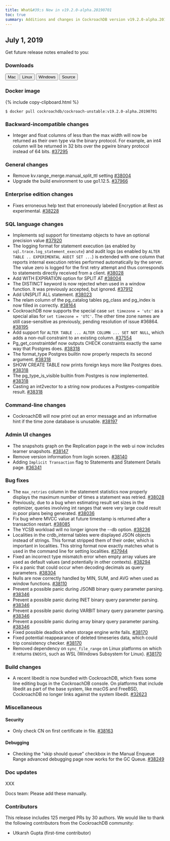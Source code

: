```yaml
---
title: What&#39;s New in v19.2.0-alpha.20190701
toc: true
summary: Additions and changes in CockroachDB version v19.2.0-alpha.20190701
---
```


## July 1, 2019

Get future release notes emailed to you:

<div class="hubspot-install-form install-form-1 clearfix">
    <script>
        hbspt.forms.create({
            css: '',
            cssClass: 'install-form',
            portalId: '1753393',
            formId: '39686297-81d2-45e7-a73f-55a596a8d5ff',
            formInstanceId: 1,
            target: '.install-form-1'
        });
    </script>
</div>

### Downloads

<div id="os-tabs" class="clearfix">
    <a href="https://binaries.cockroachdb.com/cockroach-v19.2.0-alpha.20190701.darwin-10.9-amd64.tgz"><button id="mac" data-eventcategory="mac-binary-release-notes">Mac</button></a>
    <a href="https://binaries.cockroachdb.com/cockroach-v19.2.0-alpha.20190701.linux-amd64.tgz"><button id="linux" data-eventcategory="linux-binary-release-notes">Linux</button></a>
    <a href="https://binaries.cockroachdb.com/cockroach-v19.2.0-alpha.20190701.windows-6.2-amd64.zip"><button id="windows" data-eventcategory="windows-binary-release-notes">Windows</button></a>
    <a href="https://binaries.cockroachdb.com/cockroach-v19.2.0-alpha.20190701.src.tgz"><button id="source" data-eventcategory="source-release-notes">Source</button></a>
</div>

### Docker image

{% include copy-clipboard.html %}
~~~ shell
$ docker pull cockroachdb/cockroach-unstable:v19.2.0-alpha.20190701
~~~

### Backward-incompatible changes

- Integer and float columns of less than the max width will now be returned as their own type via the binary protocol. For example, an int4 column will be returned in 32 bits over the pgwire binary protocol instead of 64 bits. [#37295][#37295]

### General changes

- Remove kv.range_merge.manual_split_ttl setting [#38004][#38004]
- Upgrade the build environment to use go1.12.5. [#37966][#37966]

### Enterprise edition changes

- Fixes erroneous help text that erroneously labeled Encryption at Rest as experimental. [#38228][#38228]

### SQL language changes

- Implements sql support for timestamp objects to have an optional precision value [#37920][#37920]
- The logging format for statement execution (as enabled by `sql.trace.log_statement_execute`) and audit logs (as enabled by `ALTER TABLE .. EXPERIMENTAL AUDIT SET ...`) is extended with one column that reports internal execution retries performed automatically by the server. The value zero is logged for the first retry attempt and thus corresponds to statements directly received from a client. [#38028][#38028]
- Add WITH EXPIRATION option for SPLIT AT [#38004][#38004]
- The DISTINCT keyword is now rejected when used in a window function. It was previously accepted, but ignored. [#37912][#37912]
- Add UNSPLIT ALL statement. [#38023][#38023]
- The relam column of the pg_catalog tables pg_class and pg_index is now filled in correctly. [#38164][#38164]
- CockroachDB now supports the special case `set timezone = 'utc'` as a special alias for `set timezone = 'UTC'`. The other time zone names are still case-sensitive as previously, pending resolution of issue #36864. [#38195][#38195]
- Add support for `ALTER TABLE ... ALTER COLUMN ... SET NOT NULL`, which adds a non-null constraint to an existing column. [#37554][#37554]
- Pg_get_constraintdef now outputs CHECK constraints exactly the same way that Postgres does. [#38318][#38318]
- The format_type Postgres builtin now properly respects its second argument. [#38318][#38318]
- SHOW CREATE TABLE now prints foreign keys more like Postgres does. [#38318][#38318]
- The pg_type_is_visible builtin from Postgres is now implemented. [#38318][#38318]
- Casting an int2vector to a string now produces a Postgres-compatible result. [#38318][#38318]

### Command-line changes

- CockroachDB will now print out an error message and an informative hint if the time zone database is unusable. [#38197][#38197]

### Admin UI changes

- The snapshots graph on the Replication page in the web ui now includes learner snapshots. [#38147][#38147]
- Remove version information from login screen. [#38140][#38140]
- Adding `Implicit Transaction` flag to Statements and Statement Details page. [#36341][#36341]

### Bug fixes

- The `max_retries` column in the statement statistics now properly displays the maximum number of times a statement was retried. [#38028][#38028]
- Previously, due to a bug when estimating result set sizes in the optimizer, queries involving int ranges that were very large could result in poor plans being generated. [#38036][#38036]
- Fix bug where MVCC value at future timestamp is returned after a transaction restart. [#38085][#38085]
- The YCSB workload will no longer ignore the --db option. [#38236][#38236]
- Localities in the crdb_internal tables were displayed JSON objects instead of strings. This format stripped them of their order, which is important in localities. This string format now exactly matches what is used in the command line for setting localities. [#37944][#37944]
- Fixed an incorrect type mismatch error when empty array values are used as default values (and potentially in other contexts). [#38294][#38294]
- Fix a panic that could occur when decoding decimals as query parameters. [#38304][#38304]
- Nulls are now correctly handled by MIN, SUM, and AVG when used as window functions. [#38110][#38110]
- Prevent a possible panic during JSONB binary query parameter parsing. [#38346][#38346]
- Prevent a possible panic during INET binary query parameter parsing. [#38346][#38346]
- Prevent a possible panic during VARBIT binary query parameter parsing. [#38346][#38346]
- Prevent a possible panic during array binary query parameter parsing. [#38346][#38346]
- Fixed possible deadlock when storage engine write fails. [#38170][#38170]
- Fixed potential reappearance of deleted timeseries data, which could trip consistency checker. [#38170][#38170]
- Removed dependency on `sync_file_range` on Linux platforms on which it returns `ENOSYS`, such as WSL (Windows Subsystem for Linux). [#38170][#38170]

### Build changes

- A recent libedit is now bundled with CockroachDB, which fixes some line editing bugs in the CockroachDB console. On platforms that include libedit as part of the base system, like macOS and FreeBSD, CockroachDB no longer links against the system libedit. [#32623][#32623]

### Miscellaneous

#### Security

- Only check CN on first certificate in file. [#38163][#38163]

#### Debugging

- Checking the "skip should queue" checkbox in the Manual Enqueue Range advanced debugging page now works for the GC Queue. [#38249][#38249]

### Doc updates

XXX

Docs team: Please add these manually.

### Contributors

This release includes 125 merged PRs by 30 authors.
We would like to thank the following contributors from the CockroachDB community:

- Utkarsh Gupta (first-time contributor)

[#32623]: https://github.com/cockroachdb/cockroach/pull/32623
[#36341]: https://github.com/cockroachdb/cockroach/pull/36341
[#37295]: https://github.com/cockroachdb/cockroach/pull/37295
[#37554]: https://github.com/cockroachdb/cockroach/pull/37554
[#37912]: https://github.com/cockroachdb/cockroach/pull/37912
[#37920]: https://github.com/cockroachdb/cockroach/pull/37920
[#37944]: https://github.com/cockroachdb/cockroach/pull/37944
[#37966]: https://github.com/cockroachdb/cockroach/pull/37966
[#38004]: https://github.com/cockroachdb/cockroach/pull/38004
[#38023]: https://github.com/cockroachdb/cockroach/pull/38023
[#38028]: https://github.com/cockroachdb/cockroach/pull/38028
[#38036]: https://github.com/cockroachdb/cockroach/pull/38036
[#38085]: https://github.com/cockroachdb/cockroach/pull/38085
[#38110]: https://github.com/cockroachdb/cockroach/pull/38110
[#38140]: https://github.com/cockroachdb/cockroach/pull/38140
[#38147]: https://github.com/cockroachdb/cockroach/pull/38147
[#38163]: https://github.com/cockroachdb/cockroach/pull/38163
[#38164]: https://github.com/cockroachdb/cockroach/pull/38164
[#38170]: https://github.com/cockroachdb/cockroach/pull/38170
[#38195]: https://github.com/cockroachdb/cockroach/pull/38195
[#38197]: https://github.com/cockroachdb/cockroach/pull/38197
[#38228]: https://github.com/cockroachdb/cockroach/pull/38228
[#38236]: https://github.com/cockroachdb/cockroach/pull/38236
[#38249]: https://github.com/cockroachdb/cockroach/pull/38249
[#38294]: https://github.com/cockroachdb/cockroach/pull/38294
[#38304]: https://github.com/cockroachdb/cockroach/pull/38304
[#38318]: https://github.com/cockroachdb/cockroach/pull/38318
[#38346]: https://github.com/cockroachdb/cockroach/pull/38346
